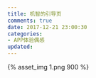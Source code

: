 ```yaml
---
title: 机智的引导页
comments: true
date: 2017-12-21 23:00:30
categories:
- APP体验偶感
updated:
---
```


{% asset_img 1.png 900 %}
